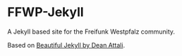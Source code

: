 # FFWP-Jekyll

A Jekyll based site for the Freifunk Westpfalz community.

Based on [Beautiful Jekyll by Dean Attali](https://github.com/daattali/beautiful-jekyll).
